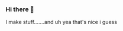 ### Hi there 👋
I make stuff.......and uh yea that's nice i guess
<!--
**JDevelo/JDevelo** is a ✨ _special_ ✨ repository because its `README.md` (this file) appears on your GitHub profile.

![J_DDev's GitHub stats](https://github-readme-stats.vercel.app/api?username=JDevelop&show_icons=true&theme=radical)
-->
